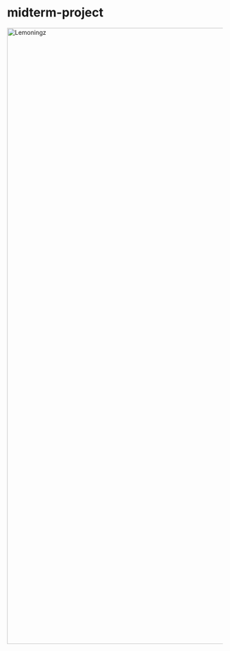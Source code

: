 # midterm-project
<img width="1440" alt="Lemoningz" src="https://user-images.githubusercontent.com/69670650/117119873-d988a500-adbc-11eb-8f7c-a496283943f9.png">

